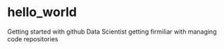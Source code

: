 # hello_world
Getting started with github
Data Scientist getting firmiliar with managing code repositories
